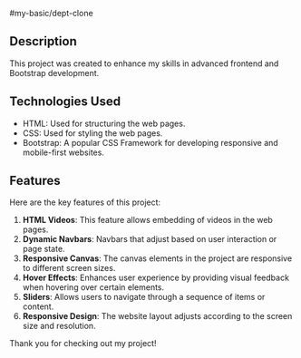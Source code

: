 
#my-basic/dept-clone

## Description
This project was created to enhance my skills in advanced frontend and Bootstrap development.

## Technologies Used
- HTML: Used for structuring the web pages.
- CSS: Used for styling the web pages.
- Bootstrap: A popular CSS Framework for developing responsive and mobile-first websites.

## Features
Here are the key features of this project:

1. **HTML Videos**: This feature allows embedding of videos in the web pages.
2. **Dynamic Navbars**: Navbars that adjust based on user interaction or page state.
3. **Responsive Canvas**: The canvas elements in the project are responsive to different screen sizes.
4. **Hover Effects**: Enhances user experience by providing visual feedback when hovering over certain elements.
5. **Sliders**: Allows users to navigate through a sequence of items or content.
6. **Responsive Design**: The website layout adjusts according to the screen size and resolution.


Thank you for checking out my project!
